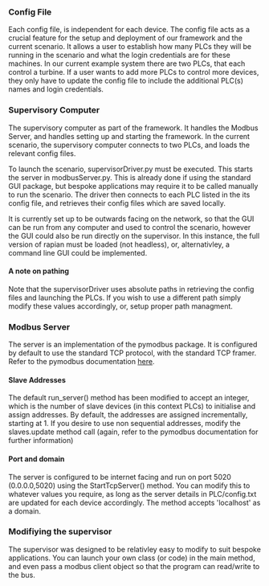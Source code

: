 ### Config File

Each config file, is independent for each device. The config file acts as a crucial feature for the setup and deployment of our framework and the current scenario. It allows a user to establish how many PLCs they will be running in the scenario and what the login credentials are for these machines. In our current example system there are two PLCs, that each control a turbine. If a user wants to add more PLCs to control more devices, they only have to update the config file to include the additional PLC(s) names and login credentials.


### Supervisory Computer

The supervisory computer as part of the framework. It handles the Modbus Server, and handles setting up and starting the framework. In the current scenario, the supervisory computer connects to two PLCs, and loads the relevant config files.

To launch the scenario, supervisorDriver.py must be executed. This starts the server in modbusServer.py. This is already done if using the standard GUI package, but bespoke applications may require it to be called manually to run the scenario. The driver then connects to each PLC listed in the its config file, and retrieves their config files which are saved locally. 

It is currently set up to be outwards facing on the network, so that the GUI can be run from any computer and used to control the scenario, however the GUI could also be run directly on the supervisor. In this instance, the full version of rapian must be loaded (not headless), or, alternativley, a command line GUI could be implemented. 

#### A note on pathing

Note that the supervisorDriver uses absolute paths in retrieving the config files and launching the PLCs. If you wish to use a different path simply modify these values accordingly, or, setup proper path managment.

### Modbus Server

The server is an implementation of the pymodbus package. It is configured by default to use the standard TCP protocol, with the standard TCP framer. Refer to the pymodbus documentation [here](https://pymodbus.readthedocs.io/en/latest/source/example/synchronous_server.html). 

#### Slave Addresses

The default run_server() method has been modified to accept an integer, which is the number of slave devices (in this context PLCs) to initialise and assign addresses. By default, the addresses are assigned incrementally, starting at 1. If you desire to use non sequential addresses, modify the slaves.update method call (again, refer to the pymodbus documentation for further information)

#### Port and domain

The server is configured to be internet facing and run on port 5020 (0.0.0.0,5020) using the StartTcpServer() method. You can modify this to whatever values you require, as long as the server details in PLC/config.txt are updated for each device accordingly. The method accepts 'localhost' as a domain. 

### Modifiying the supervisor

The supervisor was designed to be relativley easy to modify to suit bespoke applications. You can launch your own class (or code) in the main method, and even pass a modbus client object so that the program can read/write to the bus. 
